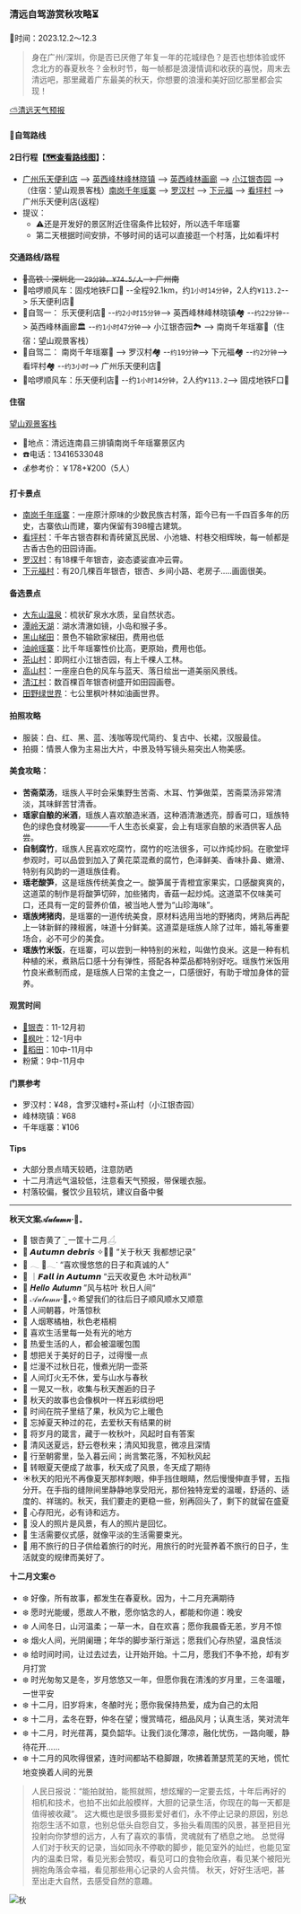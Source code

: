 ### 清远自驾游赏秋攻略⏳
📆时间：2023.12.2～12.3

>身在广州/深圳，你是否已厌倦了年复一年的花城绿色？是否也想体验或怀念北方的春夏秋冬？金秋时节，每一帧都是浪漫情调和收获的喜悦，周末去清远吧，那里藏着广东最美的秋天，你想要的浪漫和美好回忆那里都会实现！

[⛅清远天气预报](https://waptianqi.2345.com/qingyuan-59280.htm)

#### 🚙自驾路线
**2日行程【[🗺查看路线图](./subpage/清远攻略/路线图.md)】：**
+ [广州乐天便利店](https://map.baidu.com/mobile/webapp/place/detail/foo=bar&qt=ninf&wd=%E6%99%AF%E7%82%B9&c=131&searchFlag=sort&center_rank=1&nb_x=12630678.58&nb_y=2632363.00&da_src=unifynearbyclick&uid=ac6529665e6e0cd7c356ac27&industry=&qid=&pos=&da_ref=&da_qrtp=&da_adquery=&da_adtitle=%E4%B9%90%E5%A4%A9%E4%BE%BF%E5%88%A9%E5%BA%97&da_adindus=%E8%B4%AD%E7%89%A9;%E4%BE%BF%E5%88%A9%E5%BA%97&detail_from=list&vt=map) --> [英西峰林峰林晓镇](https://map.baidu.com/mobile/webapp/place/detail/foo=bar&qt=ninf&wd=%E6%99%AF%E7%82%B9&c=131&searchFlag=sort&center_rank=1&nb_x=12570973.85&nb_y=2750999.80&da_src=unifynearbyclick&uid=711420fdb5f528d100ff2d03&industry=&qid=&pos=&da_ref=&da_qrtp=&da_adquery=&da_adtitle=%E8%8B%B1%E8%A5%BF%E5%B3%B0%E6%9E%97%E5%B3%B0%E6%9E%97%E6%99%93%E9%95%87&da_adindus=%E6%97%85%E6%B8%B8%E6%99%AF%E7%82%B9;%E9%A3%8E%E6%99%AF%E5%8C%BA&detail_from=list&vt=map) --> [英西峰林画廊](https://map.baidu.com/mobile/webapp/place/detail/foo=bar&qt=ninf&wd=%E6%99%AF%E7%82%B9&c=131&searchFlag=sort&center_rank=1&nb_x=12569056.50&nb_y=2759399.01&da_src=unifynearbyclick&uid=b8ab5e86c38799f8bea2401b&industry=&qid=&pos=&da_ref=&da_qrtp=&da_adquery=&da_adtitle=%E8%8B%B1%E8%A5%BF%E5%B3%B0%E6%9E%97%E7%94%BB%E5%BB%8A&da_adindus=%E8%B4%AD%E7%89%A9&detail_from=list&vt=map) --> [小江银杏园](https://map.baidu.com/mobile/webapp/place/detail/foo=bar&qt=ninf&wd=%E6%99%AF%E7%82%B9&c=131&searchFlag=sort&center_rank=1&nb_x=12529580.17&nb_y=2815875.25&da_src=unifynearbyclick&uid=8abace002b0090fac16c1433&industry=&qid=&pos=&da_ref=&da_qrtp=&da_adquery=&da_adtitle=%E5%B0%8F%E6%B1%9F%E9%93%B6%E6%9D%8F%E5%9B%AD&da_adindus=%E6%97%85%E6%B8%B8%E6%99%AF%E7%82%B9;%E6%99%AF%E7%82%B9&detail_from=list&vt=map) --> （住宿：望山观景客栈）[南岗千年瑶寨](https://map.baidu.com/mobile/webapp/place/detail/qt=ninf&wd=%E5%8D%97%E5%B2%97%E5%8D%83%E5%B9%B4%E7%91%B6%E5%AF%A8%E6%99%AF%E5%8C%BA&c=1&searchFlag=bigBox&version=5&exptype=dep&src_from=webapp_all_bigbox&wd2=%E6%B8%85%E8%BF%9C%E5%B8%82%E8%BF%9E%E5%8D%97%E7%91%B6%E6%97%8F%E8%87%AA%E6%B2%BB%E5%8E%BF&sug_forward=a7cece88157833e07c29bda7&src=1&uid=a7cece88157833e07c29bda7&industry=scope&qid=3392985892836739131/showall=1&pos=0&da_ref=listclk&da_qrtp=11&da_adtp=&da_log=&da_adquery=%E5%8D%97%E5%B2%97%E5%8D%83%E5%B9%B4%E7%91%B6%E5%AF%A8%E6%99%AF%E5%8C%BA&da_adtitle=%E5%8D%97%E5%B2%97%E5%8D%83%E5%B9%B4%E7%91%B6%E5%AF%A8%E6%99%AF%E5%8C%BA&da_adindus=%E6%97%85%E6%B8%B8%E6%99%AF%E7%82%B9;%E9%A3%8E%E6%99%AF%E5%8C%BA&detail_from=list) --> [罗汉村](https://map.baidu.com/mobile/webapp/place/detail/foo=bar&qt=ninf&wd=%E6%99%AF%E7%82%B9&c=131&searchFlag=sort&center_rank=1&nb_x=12533854.30&nb_y=2817740.97&da_src=unifynearbyclick&uid=264bab436003373195f08c2b&industry=&qid=&pos=&da_ref=&da_qrtp=&da_adquery=&da_adtitle=%E7%BD%97%E6%B1%89%E6%9D%91&da_adindus=%E8%A1%8C%E6%94%BF%E5%9C%B0%E6%A0%87;%E6%9D%91%E5%BA%84&detail_from=list&vt=map) --> [下元福](https://map.baidu.com/mobile/webapp/place/detail/foo=bar&qt=ninf&wd=%E6%99%AF%E7%82%B9&c=131&searchFlag=sort&center_rank=1&nb_x=12530594.65&nb_y=2824265.40&da_src=unifynearbyclick&uid=c61bd305d789eb68c27da20f&industry=&qid=&pos=&da_ref=&da_qrtp=&da_adquery=&da_adtitle=%E4%B8%8B%E5%85%83%E7%A6%8F&da_adindus=%E8%A1%8C%E6%94%BF%E5%9C%B0%E6%A0%87;%E6%9D%91%E5%BA%84&detail_from=list&vt=map) --> [看坪村](https://map.baidu.com/mobile/webapp/place/detail/foo=bar&qt=ninf&wd=%E6%99%AF%E7%82%B9&c=131&searchFlag=sort&center_rank=1&nb_x=12531056.57&nb_y=2824826.28&da_src=unifynearbyclick&uid=101bc61bde9309a3c42ba10f&industry=&qid=&pos=&da_ref=&da_qrtp=&da_adquery=&da_adtitle=%E7%9C%8B%E5%9D%AA&da_adindus=%E8%A1%8C%E6%94%BF%E5%9C%B0%E6%A0%87;%E6%9D%91%E5%BA%84&detail_from=list&vt=map) --> 广州乐天便利店(返程)
+ 提议：
    - ⚠️还是开发好的景区附近住宿条件比较好，所以选千年瑶寨
    - 第二天根据时间安排，不够时间的话可以直接逛一个村落，比如看坪村

#### 交通路线/路程
+ ~~🚄高铁：深圳北 --`29分钟，¥74.5/人`--> 广州南~~
+ 🚕哈啰顺风车：固戍地铁F口🚉 --全程92.1km，约`1小时14分钟`，2人约`¥113.2`--> 乐天便利店🏪
+ 🚗自驾一： 乐天便利店🏪 --`约2小时15分钟`--> 英西峰林峰林晓镇🏘️ --`约22分钟`--> 英西峰林画廊🏛️ --`约1小时47分钟`--> 小江银杏园🏞 --> 南岗千年瑶寨🏨（住宿：望山观景客栈）
+ 🚗自驾二： 南岗千年瑶寨🏨 --> 罗汉村🏘️ --`约19分钟`--> 下元福🏘️ --`约2分钟`--> 看坪村🏘️ --`约3小时`--> 广州乐天便利店🏪
+ 🚕哈啰顺风车：乐天便利店🏪 --约`1小时14分钟`，2人约`¥113.2`--> 固戍地铁F口🚉

#### 住宿
[望山观景客栈](https://map.baidu.com/mobile/webapp/search/search/qt=s&wd=%E8%BF%9E%E5%8D%97%E5%8D%83%E5%B9%B4%E7%91%B6%E5%AF%A8%E6%9C%9B%E5%B1%B1%E8%A7%82%E6%99%AF%E5%AE%A2%E6%A0%88&c=1596&searchFlag=bigBox&version=5&exptype=dep&src_from=webapp_all_bigbox&sug_forward=03aad214f7c63b57f33cba08&src=2/vt=map)
* 📍地点：清远连南县三排镇南岗千年瑶寨景区内
* ☎️电话：13416533048
* 💰参考价：￥178+¥200（5人）

#### 打卡景点
+ [南岗千年瑶寨](https://map.baidu.com/mobile/webapp/place/detail/qt=ninf&wd=%E5%8D%97%E5%B2%97%E5%8D%83%E5%B9%B4%E7%91%B6%E5%AF%A8%E6%99%AF%E5%8C%BA&c=1&searchFlag=bigBox&version=5&exptype=dep&src_from=webapp_all_bigbox&wd2=%E6%B8%85%E8%BF%9C%E5%B8%82%E8%BF%9E%E5%8D%97%E7%91%B6%E6%97%8F%E8%87%AA%E6%B2%BB%E5%8E%BF&sug_forward=a7cece88157833e07c29bda7&src=1&uid=a7cece88157833e07c29bda7&industry=scope&qid=3392985892836739131/showall=1&pos=0&da_ref=listclk&da_qrtp=11&da_adtp=&da_log=&da_adquery=%E5%8D%97%E5%B2%97%E5%8D%83%E5%B9%B4%E7%91%B6%E5%AF%A8%E6%99%AF%E5%8C%BA&da_adtitle=%E5%8D%97%E5%B2%97%E5%8D%83%E5%B9%B4%E7%91%B6%E5%AF%A8%E6%99%AF%E5%8C%BA&da_adindus=%E6%97%85%E6%B8%B8%E6%99%AF%E7%82%B9;%E9%A3%8E%E6%99%AF%E5%8C%BA&detail_from=list)：一座原汁原味的少数民族古村落，距今已有一千四百多年的历史，古寨依山而建，寨内保留有398幢古建筑。
+ [看坪村](https://map.baidu.com/mobile/webapp/place/detail/foo=bar&qt=ninf&wd=%E6%99%AF%E7%82%B9&c=131&searchFlag=sort&center_rank=1&nb_x=12531056.57&nb_y=2824826.28&da_src=unifynearbyclick&uid=101bc61bde9309a3c42ba10f&industry=&qid=&pos=&da_ref=&da_qrtp=&da_adquery=&da_adtitle=%E7%9C%8B%E5%9D%AA&da_adindus=%E8%A1%8C%E6%94%BF%E5%9C%B0%E6%A0%87;%E6%9D%91%E5%BA%84&detail_from=list&vt=map)：千年古银杏群和青砖黛瓦民居、小池塘、村巷交相辉映，每一帧都是古香古色的田园诗画。
+ [罗汉村](https://map.baidu.com/mobile/webapp/place/detail/foo=bar&qt=ninf&wd=%E6%99%AF%E7%82%B9&c=131&searchFlag=sort&center_rank=1&nb_x=12533854.30&nb_y=2817740.97&da_src=unifynearbyclick&uid=264bab436003373195f08c2b&industry=&qid=&pos=&da_ref=&da_qrtp=&da_adquery=&da_adtitle=%E7%BD%97%E6%B1%89%E6%9D%91&da_adindus=%E8%A1%8C%E6%94%BF%E5%9C%B0%E6%A0%87;%E6%9D%91%E5%BA%84&detail_from=list&vt=map)：有18棵千年银杏，姿态婆娑直冲云霄。
+ [下元福村](https://map.baidu.com/mobile/webapp/place/detail/foo=bar&qt=ninf&wd=%E6%99%AF%E7%82%B9&c=131&searchFlag=sort&center_rank=1&nb_x=12530594.65&nb_y=2824265.40&da_src=unifynearbyclick&uid=c61bd305d789eb68c27da20f&industry=&qid=&pos=&da_ref=&da_qrtp=&da_adquery=&da_adtitle=%E4%B8%8B%E5%85%83%E7%A6%8F&da_adindus=%E8%A1%8C%E6%94%BF%E5%9C%B0%E6%A0%87;%E6%9D%91%E5%BA%84&detail_from=list&vt=map)：有20几棵百年银杏，银杏、乡间小路、老房子.....画面很美。

#### 备选景点 
+ [大东山温泉](https://map.baidu.com/mobile/webapp/place/detail/foo=bar&qt=ninf&wd=%E6%99%AF%E7%82%B9&c=131&searchFlag=sort&center_rank=1&nb_x=12538305.82&nb_y=2840039.99&da_src=unifynearbyclick&uid=5bb37075aa1944e3dbd891d6&industry=&qid=&pos=&da_ref=&da_qrtp=&da_adquery=&da_adtitle=%E8%BF%9E%E5%B7%9E%E5%B8%82%E5%A4%A7%E4%B8%9C%E5%B1%B1%E6%B8%A9%E6%B3%89%E5%BA%A6%E5%81%87%E5%8C%BA&da_adindus=%E4%BC%91%E9%97%B2%E5%A8%B1%E4%B9%90;%E5%BA%A6%E5%81%87%E6%9D%91&detail_from=list&vt=map)：梳状矿泉水水质，呈自然状态。
+ [潭岭天湖](https://map.baidu.com/mobile/webapp/place/detail/foo=bar&qt=ninf&wd=%E6%99%AF%E7%82%B9&c=131&searchFlag=sort&center_rank=1&nb_x=12541736.88&nb_y=2854358.85&da_src=unifynearbyclick&uid=3391cbff62f5f538744ff177&industry=&qid=&pos=&da_ref=&da_qrtp=&da_adquery=&da_adtitle=%E6%BD%AD%E5%B2%AD%E5%A4%A9%E6%B9%96&da_adindus=%E6%88%BF%E5%9C%B0%E4%BA%A7;%E4%BD%8F%E5%AE%85%E5%8C%BA&detail_from=list&vt=map)：湖水清澈如镜，小岛和猴子多。
+ [黑山梯田](https://map.baidu.com/mobile/webapp/place/detail/foo=bar&qt=ninf&wd=%E6%99%AF%E7%82%B9&c=131&searchFlag=sort&center_rank=1&nb_x=12486609.34&nb_y=2827279.06&da_src=unifynearbyclick&uid=757d1b8be3c9a8ef96ca078a&industry=&qid=&pos=&da_ref=&da_qrtp=&da_adquery=&da_adtitle=%E9%BB%91%E5%B1%B1%E6%A2%AF%E7%94%B0&da_adindus=%E6%97%85%E6%B8%B8%E6%99%AF%E7%82%B9&detail_from=list&vt=map)：景色不输欧家梯田，费用也低
+ [油岭瑶寨](./subpage/清远攻略/古村落.md)：比千年瑶寨性价比高，更原始，费用也低。
+ [茶山村](https://map.baidu.com/mobile/webapp/place/detail/foo=bar&qt=ninf&wd=%E6%99%AF%E7%82%B9&c=131&searchFlag=sort&center_rank=1&nb_x=12649884.50&nb_y=2770458.21&da_src=unifynearbyclick&uid=87248d962aeb87b32806ce29&industry=&qid=&pos=&da_ref=&da_qrtp=&da_adquery=&da_adtitle=%E8%8C%B6%E5%B1%B1&da_adindus=%E8%A1%8C%E6%94%BF%E5%9C%B0%E6%A0%87;%E6%9D%91%E5%BA%84&detail_from=list&vt=map)：即网红小江银杏园，有上千棵人工林。
+ [高山村](https://map.baidu.com/mobile/webapp/place/detail/foo=bar&qt=ninf&wd=%E6%99%AF%E7%82%B9&c=131&searchFlag=sort&center_rank=1&nb_x=12528985.00&nb_y=2822340.00&da_src=unifynearbyclick&uid=49759ac04bd621f1230262ab&industry=&qid=&pos=&da_ref=&da_qrtp=&da_adquery=&da_adtitle=%E9%AB%98%E5%B1%B1%E6%9D%91&da_adindus=%E8%A1%8C%E6%94%BF%E5%9C%B0%E6%A0%87;%E6%9D%91%E5%BA%84&detail_from=list&vt=map)：一座座白色的风车与蓝天、落日绘出一道美丽风景线。
+ [清江村](https://map.baidu.com/mobile/webapp/place/detail/foo=bar&qt=ninf&wd=%E6%99%AF%E7%82%B9&c=131&searchFlag=sort&center_rank=1&nb_x=12526775.11&nb_y=2864947.05&da_src=unifynearbyclick&uid=850815e114c7f79b43e1920b&industry=&qid=&pos=&da_ref=&da_qrtp=&da_adquery=&da_adtitle=%E6%B8%85%E6%B1%9F%E6%9D%91&da_adindus=%E8%A1%8C%E6%94%BF%E5%9C%B0%E6%A0%87;%E6%9D%91%E5%BA%84&detail_from=list&vt=map)：数百棵百年银杏树盛开如田园画卷。
+ [田野绿世界](https://map.baidu.com/mobile/webapp/place/detail/foo=bar&qt=ninf&wd=%E6%99%AF%E7%82%B9&c=131&searchFlag=sort&center_rank=1&nb_x=12625654.39&nb_y=2722911.90&da_src=unifynearbyclick&uid=2ad32cc3dd1c73f29d95dee8&industry=&qid=&pos=&da_ref=&da_qrtp=&da_adquery=&da_adtitle=%E7%94%B0%E9%87%8E%E7%BB%BF%E4%B8%96%E7%95%8C&da_adindus=%E4%BC%91%E9%97%B2%E5%A8%B1%E4%B9%90;%E5%BA%A6%E5%81%87%E6%9D%91&detail_from=list&vt=map)：七公里枫叶林如油画世界。

#### 拍照攻略
+ 服装：白、红、黑、蓝、浅咖等现代简约、复古中、长裙，汉服最佳。
+ 拍摄：情景人像为主易出大片，中景及特写镜头易突出人物美感。

#### 美食攻略：
* **苦斋菜汤**，瑶族人平时会采集野生苦斋、木耳、竹笋做菜，苦斋菜汤非常清淡，其味鲜苦甘清香。
* **瑶家自酿的米酒**，瑶族人喜欢酿造米酒，这种酒清澈透亮，醇香可口，瑶族特色的绿色食材晚宴———千人生态长桌宴，会上有瑶家自酿的米酒供客人品尝。
* **自制腐竹**，瑶族人民喜欢吃腐竹，腐竹的吃法很多，可以炸炖炒焖。在歌堂坪参观时，可以品尝到加入了黄花菜混煮的腐竹，色泽鲜美、香味扑鼻、嫩滑、特别有风韵的一道瑶族佳肴。
* **瑶老酸笋**，这是瑶族传统美食之一。酸笋属于青橙宜家果实，口感酸爽爽的，这道菜的制作是将酸笋切碎，加些猪肉，香菇一起炒炖。这道菜不仅味美可口，还具有一定的营养价值，被当地人誉为“山珍海味”。
* **瑶族烤猪肉**，是瑶寨的一道传统美食，原材料选用当地的野猪肉，烤熟后再配上一钵新鲜的辣椒酱，味道十分鲜美。这道菜是瑶族人除了过年，婚礼等重要场合，必不可少的美食。
* **瑶族竹米饭**，在瑶寨，可以尝到一种特别的米粒，叫做竹良米。这是一种有机种植的米，煮熟后口感十分有弹性，搭配各种菜品都特别好吃。瑶族竹米饭用竹良米煮制而成，是瑶族人日常的主食之一，口感很好，有助于增加身体的营养。

#### 观赏时间
+ [🍂银杏](./subpage/清远攻略/银杏.md)：11-12月初
+ [🍁枫叶](./subpage/清远攻略/枫叶.md)：12-1月中
+ [🌾稻田](./subpage/清远攻略/田园风光.md)：10中-11月中
+ 粉黛：9中-11月中

#### 门票参考
+ 罗汉村：¥48，含罗汉塘村+茶山村（小江银杏园）
+ 峰林晓镇：¥68
+ 千年瑶寨：¥106

#### **Tips**
+ 大部分景点晴天较晒，注意防晒
+ 十二月清远气温较低，注意看天气预报，带保暖衣服。
+ 村落较偏，餐饮少且较坑，建议自备中餐

---

**秋天文案𝒜𝓊𝓉𝓊𝓂𝓃‧🍁₊**

* 🍂 银杏黄了¨̮ 一筐十二月𓋒
* 🍂 𝘼𝙪𝙩𝙪𝙢𝙣 𝙙𝙚𝙗𝙧𝙞𝙨 ✧🍊🍁 “关于秋天 我都想记录”
* 🍂 𓂃 🍂𓂃ᐝ “喜欢慢悠悠的日子和真诚的人”
* 🍂 ｜𝙁𝙖𝙡𝙡 𝙞𝙣 𝘼𝙪𝙩𝙪𝙢𝙣 “云天收夏色 木叶动秋声”
* 🍂 𝑯𝒆𝒍𝒍𝒐 𝑨𝒖𝒕𝒖𝒎𝒏 ”风与枯叶 秋日人间“
* 🍂 𝒜𝓊𝓉𝓊𝓂𝓃‧🍁₊✧希望我们的往后日子顺风顺水又顺意
* 🍁 人间朝暮，叶落惊秋
* 🍁 人烟寒橘柚，秋色老梧桐
* 🍁 喜欢生活里每一处有光的地方
* 🍁 热爱生活的人，都会被温暖包围
* 🍁 想把关于美好的日子，过得慢一点
* 🍁 烂漫不过秋日花，慢煮光阴一壶茶
* 🍁 人间灯火无不休，爱与山水与春秋
* 🍁 一晃又一秋，收集与秋天邂逅的日子
* 🍁 秋天的故事也会像枫叶一样五彩缤纷吧
* 🍁 时间在院子里结了果，秋风为它上暖色
* 🍁 忘掉夏天种过的花，去爱秋天有结果的树
* 🍁 将岁月的箴言，藏于一枚秋叶，风起时自有答案
* 🍁 清风送夏远，舒云卷秋来；清风知我意，微凉且深情
* 🍁 行至朝雾里，坠入暮云间；尚言繁花落，不知秋风起
* 🍁 转眼夏天便成了故事，秋天成了风景，冬天成了期待
* ☀️秋天的阳光不再像夏天那样刺眼，伸手挡住眼睛，然后慢慢伸直手臂，五指分开。在手指的缝隙间里静静地享受阳光，那份独特宠爱的温暖，舒适的、适度的、祥瑞的。秋天，我们要走的更稳一些，别再回头了，剩下的就留在盛夏
* 🌅 心存阳光，必有诗和远方。
* 🌠 没人的照片是风景，有人的照片是回忆。
* 🌆 生活需要仪式感，就像平淡的生活需要束光。
* 🌃 用不旅行的日子供给着旅行的时光，用旅行的时光营养着不旅行的日子，生活就变的规律而美好了。

**十二月文案⛄**
* ❄️ 好像，所有故事，都发生在春夏秋。因为，十二月充满期待
* ❄️ 愿时光能缓，愿故人不散，愿你惦念的人，都能和你道：晚安
* ❄️ 人间冬日，山河温柔；一草一木，自在欢喜；愿你我晨昏无恙，岁月不惊
* ❄️ 烟火人间，光阴阑珊；年华的脚步渐行渐远；愿我们心存热望，温良恬淡
* ❄️ 给时间时间，让过去过去，让开始开始。十二月，愿我们不争不抢，却有岁月打赏
* ❄️ 时光匆匆又是冬，岁月悠悠又一年，但愿你我在清浅的岁月里，三冬温暖，一世平安
* ❄️ 十二月，旧岁将末，冬酿时光；愿你我保持热爱，成为自己的太阳
* ❄️ 十二月，孟冬在野，仲冬在望；慢赏晴花，细品风月；认真生活，笑对流年
* ❄️ 十二月，时光荏苒，莫负韶华。让我们淡化薄凉，融化忧伤，一路向暖，静待花开……
* ❄️ 十二月的风吹得很紧，连时间都站不稳脚跟，吹拂着萧瑟荒芜的天地，慌忙地变换着人间的光景

> 人民日报说：“能拍就拍，能照就照，想炫耀的一定要去炫，十年后再好的相机和技术，也拍不出如此般模样，大胆的记录生活，你现在的每一天都是值得被收藏“。
> 这大概也是很多摄影爱好者们，永不停止记录的原因，别总抱怨生活不如意，也别总低头自怨自艾，多抬头看周围的风景，甚至把目光投射向你梦想的远方，人有了喜欢的事情，灵魂就有了栖息之地。
> 总觉得人们对于秋天的记录，当如同永不停歇的脚步，能见室外的灿烂，也能见室内的温柔日常，看见光影会赞叹，看见可口的食物会欣喜，看见某个被阳光拥抱角落会幸福，看见那些用心记录的人会共情。
> 秋天，好好生活吧，甚至出走大自然，去感受自然的意趣。

![秋](./topwrite/assets/images/autumn/秋.webp)

